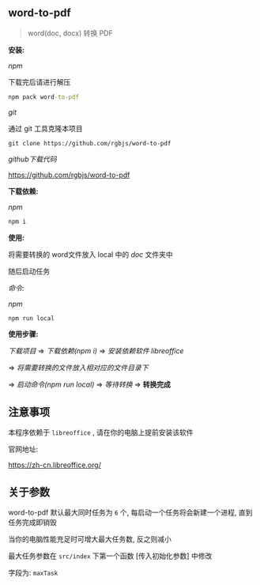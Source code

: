 ## word-to-pdf

> word(doc, docx) 转换 PDF



**安装:**

*npm*

下载完后请进行解压

```cmd
npm pack word-to-pdf
```



*git*

通过 git 工具克隆本项目

```git
git clone https://github.com/rgbjs/word-to-pdf
```



*github下载代码*

https://github.com/rgbjs/word-to-pdf





**下载依赖:**

*npm*

```cmd
npm i
```





**使用:**

将需要转换的 word文件放入 local 中的 *doc* 文件夹中

随后启动任务

*命令:*

*npm*

```cmd
npm run local
```





**使用步骤:**

*下载项目*  => *下载依赖(npm i)* => *安装依赖软件 libreoffice*

 => *将需要转换的文件放入相对应的文件目录下*

 => *启动命令(npm run local)* => *等待转换* => **转换完成**





## 注意事项

本程序依赖于 `libreoffice` , 请在你的电脑上提前安装该软件

官网地址: 

https://zh-cn.libreoffice.org/





## 关于参数

word-to-pdf 默认最大同时任务为 `6` 个, 每启动一个任务将会新建一个进程, 直到任务完成即销毁

当你的电脑性能充足时可增大最大任务数, 反之则减小



最大任务参数在 `src/index` 下第一个函数 [传入初始化参数] 中修改

字段为: `maxTask`